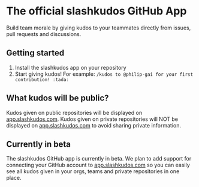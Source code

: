 # The official slashkudos GitHub App

Build team morale by giving kudos to your teammates directly from issues, pull requests and discussions.

## Getting started

1. Install the slashkudos app on your repository
2. Start giving kudos! For example: `/kudos to @philip-gai for your first contribution! :tada:`

## What kudos will be public?

Kudos given on public repositories will be displayed on [app.slashkudos.com]. Kudos given on private repositories will NOT be displayed on [app.slashkudos.com] to avoid sharing private information.

## Currently in beta

The slashkudos GitHub app is currently in beta. We plan to add support for connecting your GitHub account to [app.slashkudos.com] so you can easily see all kudos given in your orgs, teams and private repositories in one place.

<!-- Links -->
[app.slashkudos.com]: https://app.slashkudos.com/
